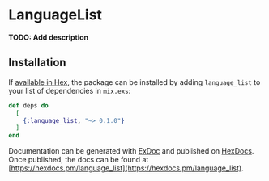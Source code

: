 # LanguageList

**TODO: Add description**

## Installation

If [available in Hex](https://hex.pm/docs/publish), the package can be installed
by adding `language_list` to your list of dependencies in `mix.exs`:

```elixir
def deps do
  [
    {:language_list, "~> 0.1.0"}
  ]
end
```

Documentation can be generated with [ExDoc](https://github.com/elixir-lang/ex_doc)
and published on [HexDocs](https://hexdocs.pm). Once published, the docs can
be found at [https://hexdocs.pm/language_list](https://hexdocs.pm/language_list).

